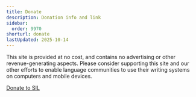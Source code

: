 ```yaml
---
title: Donate
description: Donation info and link
sidebar:
  order: 9970
shorturl: donate
lastUpdated: 2025-10-14
---
```


This site is provided at no cost, and contains no advertising or other revenue-generating aspects. Please consider supporting this site and our other efforts to enable language communities to use their writing systems on computers and mobile devices.

[Donate to SIL][sil-donate]


[sil-donate]: https://give.sil.org/campaign/725115/donate
